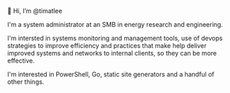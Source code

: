 👋 Hi, I’m @timatlee

I'm a system administrator at an SMB in energy research and engineering.

I'm intersted in systems monitoring and management tools, use of devops strategies to improve efficiency and practices that make help deliver improved systems and networks to internal clients, so they can be more effective.

I'm interested in PowerShell, Go, static site generators and a handful of other things.



<!---
timatlee/timatlee is a ✨ special ✨ repository because its `README.md` (this file) appears on your GitHub profile.
You can click the Preview link to take a look at your changes.
--->
